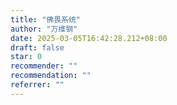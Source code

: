 ```yaml
---
title: "佛畏系统"
author: "万维钢"
date: 2025-03-05T16:42:28.212+08:00
draft: false
star: 0
recommender: ""
recommendation: ""
referrer: ""
---
```

